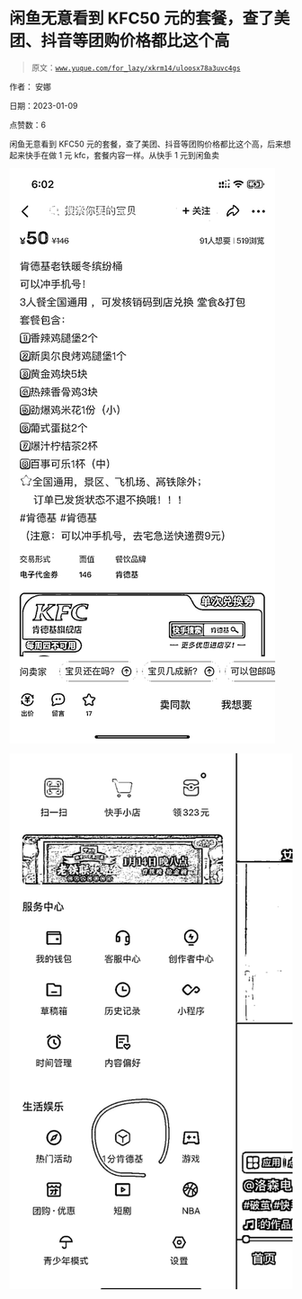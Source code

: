 # 闲鱼无意看到 KFC50 元的套餐，查了美团、抖音等团购价格都比这个高

> 原文：[`www.yuque.com/for_lazy/xkrm14/uloosx78a3uvc4gs`](https://www.yuque.com/for_lazy/xkrm14/uloosx78a3uvc4gs)

作者： 安娜 

日期：2023-01-09 

点赞数：6 

闲鱼无意看到 KFC50 元的套餐，查了美团、抖音等团购价格都比这个高，后来想起来快手在做 1 元 kfc，套餐内容一样。从快手 1 元到闲鱼卖 

![](img/332c92e4ea962f9e7ad3c886f4405ce1.png) 

![](img/dbb7e9c11d912a9768780621fddce159.png) 

